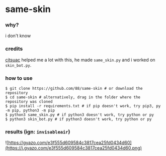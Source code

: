# same-skin

### why?
i don't know

### credits
[citsuac](https://github.com/citsuac) helped me a lot with this, he made `same_skin.py` and i worked on `skin_bot.py`.

### how to use
```shell
$ git clone https://github.com/88/same-skin # or download the repository
$ cd same-skin # alternatively, drag in the folder where the repository was cloned
$ pip install -r requirements.txt # if pip doesn't work, try pip3, py -m pip, python3 -m pip
$ python3 same_skin.py # if python3 doesn't work, try python or py
$ python3 skin_bot.py # if python3 doesn't work, try python or py
```

### results (ign: `invisableair`)
![https://gyazo.com/e3f555d609584c3817cea25fd0434d60](https://i.gyazo.com/e3f555d609584c3817cea25fd0434d60.png)
